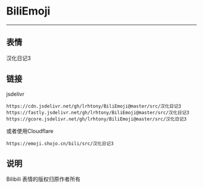 # BiliEmoji
---
## 表情
汉化日记3
## 链接
jsdelivr
```
https://cdn.jsdelivr.net/gh/lrhtony/BiliEmoji@master/src/汉化日记3
https://fastly.jsdelivr.net/gh/lrhtony/BiliEmoji@master/src/汉化日记3
https://gcore.jsdelivr.net/gh/lrhtony/BiliEmoji@master/src/汉化日记3
```
或者使用Cloudflare
```
https://emoji.shojo.cn/bili/src/汉化日记3
```
## 说明
Bilibili 表情的版权归原作者所有
